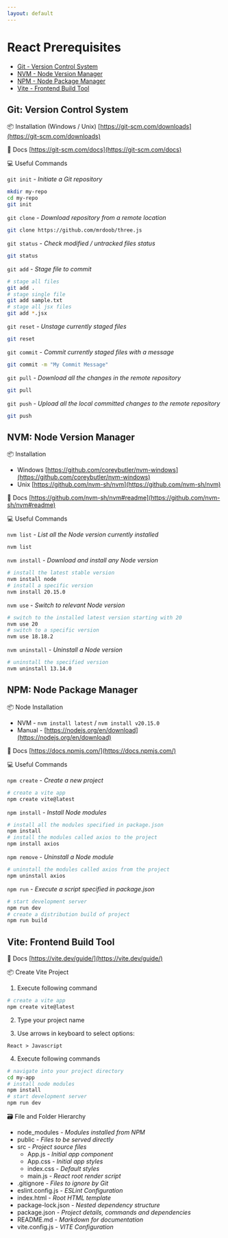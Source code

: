 ```yaml
---
layout: default
---
```

<link rel="stylesheet" href="./themes/dark-theme.css">

# React Prerequisites

- [Git - Version Control System](#git-version-control-system)
- [NVM - Node Version Manager](#nvm-node-version-manager)
- [NPM - Node Package Manager](#npm-node-package-manager)
- [Vite - Frontend Build Tool](#vite-frontend-build-tool)

## Git: Version Control System

📦 Installation (Windows / Unix) [https://git-scm.com/downloads](https://git-scm.com/downloads)

📕 Docs [https://git-scm.com/docs](https://git-scm.com/docs)

💻 Useful Commands

`git init` - *Initiate a Git repository*

```bash
mkdir my-repo
cd my-repo
git init
```

`git clone` - *Download repository from a remote location*

```bash
git clone https://github.com/mrdoob/three.js
```

`git status` - *Check modified / untracked files status*

```bash
git status
```

`git add` - *Stage file to commit*

```bash
# stage all files
git add .
# stage single file
git add sample.txt
# stage all jsx files
git add *.jsx
```

`git reset` - *Unstage currently staged files*

```bash
git reset
```

`git commit` - *Commit currently staged files with a message*

```bash
git commit -m "My Commit Message"
```

`git pull` - *Download all the changes in the remote repository*

```bash
git pull
```

`git push` - *Upload all the local committed changes to the remote repository*

```bash
git push
```

## NVM: Node Version Manager

📦 Installation
- Windows [https://github.com/coreybutler/nvm-windows](https://github.com/coreybutler/nvm-windows)
- Unix [https://github.com/nvm-sh/nvm](https://github.com/nvm-sh/nvm)

📕 Docs [https://github.com/nvm-sh/nvm#readme](https://github.com/nvm-sh/nvm#readme)

💻 Useful Commands

`nvm list` - *List all the Node version currently installed*

```bash
nvm list
```

`nvm install` - *Download and install any Node version*

```bash
# install the latest stable version
nvm install node
# install a specific version
nvm install 20.15.0
```

`nvm use` - *Switch to relevant Node version*

```bash
# switch to the installed latest version starting with 20 
nvm use 20
# switch to a specific version
nvm use 18.18.2
```

`nvm uninstall` - *Uninstall a Node version*

```bash
# uninstall the specified version
nvm uninstall 13.14.0
```

## NPM: Node Package Manager

📦 Node Installation
  - NVM - `nvm install latest` / `nvm install v20.15.0`
  - Manual - [https://nodejs.org/en/download](https://nodejs.org/en/download)

📕 Docs [https://docs.npmjs.com/](https://docs.npmjs.com/)

💻 Useful Commands

`npm create` - *Create a new project*

```bash
# create a vite app
npm create vite@latest
```

`npm install` - *Install Node modules*

```bash
# install all the modules specified in package.json
npm install
# install the modules called axios to the project
npm install axios
```

`npm remove` - *Uninstall a Node module*

```bash
# uninstall the modules called axios from the project
npm uninstall axios
```

`npm run` - *Execute a script specified in package.json*

```bash
# start development server
npm run dev
# create a distribution build of project
npm run build
```

## Vite: Frontend Build Tool

📕 Docs [https://vite.dev/guide/](https://vite.dev/guide/)

📦 Create Vite Project

1. Execute following command

```bash
# create a vite app
npm create vite@latest
```

2. Type your project name

3. Use arrows in keyboard to select options:

```
React > Javascript
```

4. Execute following commands

```bash
# navigate into your project directory
cd my-app
# install node modules
npm install
# start development server
npm run dev
```

🗃️ File and Folder Hierarchy
- node_modules - *Modules installed from NPM*
- public - *Files to be served directly*
- src - *Project source files*
  - App.js - *Initial app component*
  - App.css - *Initial app styles*
  - index.css - *Default styles*
  - main.js - *React root render script*
- .gitignore - *Files to ignore by Git*
- eslint.config.js - *ESLint Configuration*
- index.html - *Root HTML template*
- package-lock.json - *Nested dependency structure*
- package.json - *Project details, commands and dependencies*
- README.md - *Markdown for documentation*
- vite.config.js - *VITE Configuration*
